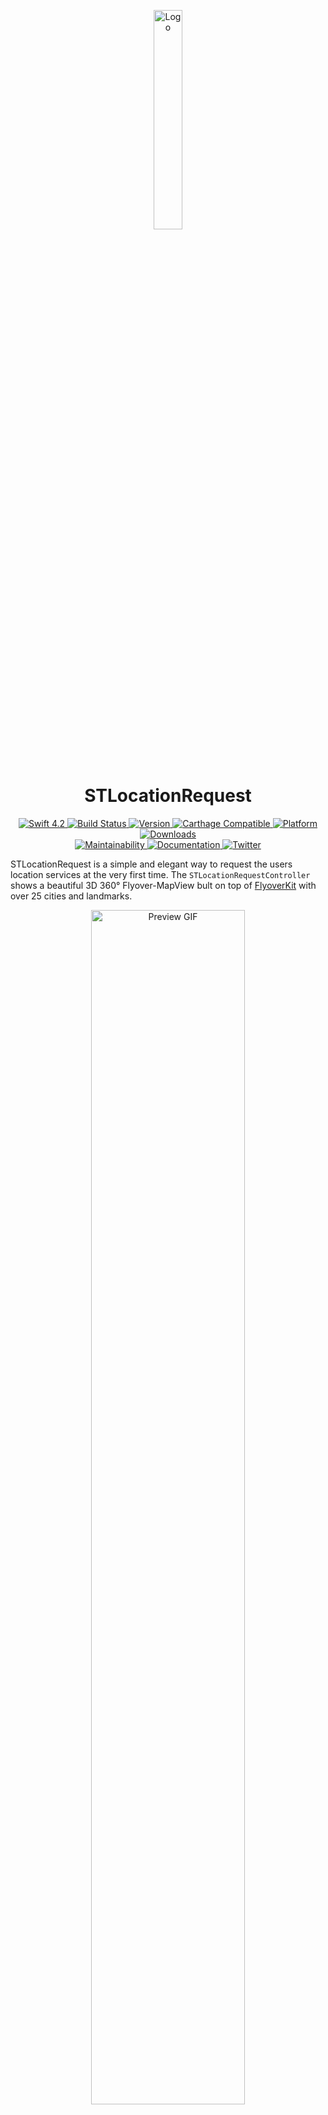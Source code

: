 <p align="center">
    <img src="https://raw.githubusercontent.com/SvenTiigi/STLocationRequest/gh-pages/readMeAssets/STLocationRequest_Logo.png" alt="Logo" width="30%">
</p>
<br/>

<h1 align="center">STLocationRequest</h1>
<p align="center">
    <a href="https://developer.apple.com/swift/">
        <img src="https://img.shields.io/badge/Swift-4.2-orange.svg?style=flat" alt="Swift 4.2">
    </a>
    <a href="https://travis-ci.org/SvenTiigi/STLocationRequest">
        <img src="https://travis-ci.org/SvenTiigi/STLocationRequest.svg?branch=master" alt="Build Status">
    </a>
    <a href="http://cocoapods.org/pods/STLocationRequest">
        <img src="https://img.shields.io/cocoapods/v/STLocationRequest.svg?style=flat" alt="Version">
    </a>
    <a href="https://github.com/Carthage/Carthage">
        <img src="https://img.shields.io/badge/Carthage-compatible-4BC51D.svg?style=flat" alt="Carthage Compatible">
    </a>
    <a href="http://cocoapods.org/pods/STLocationRequest">
        <img src="https://img.shields.io/cocoapods/p/STLocationRequest.svg?style=flat" alt="Platform">
    </a>
    <a href="http://cocoapods.org/pods/STLocationRequest">
        <img src="https://img.shields.io/cocoapods/dt/STLocationRequest.svg?style=flat" alt="Downloads">
    </a>
    <br/>
    <a href="https://codeclimate.com/github/SvenTiigi/STLocationRequest/maintainability">
        <img src="https://api.codeclimate.com/v1/badges/705327ebce8601d9df4b/maintainability" alt="Maintainability">
    </a>
    <a href="https://sventiigi.github.io/STLocationRequest">
        <img src="https://github.com/SvenTiigi/STLocationRequest/blob/gh-pages/badge.svg" alt="Documentation">
    </a>
    <a href="https://twitter.com/SvenTiigi/">
        <img src="https://img.shields.io/badge/Twitter-@SvenTiigi-blue.svg?style=flat" alt="Twitter">
    </a>
</p>

STLocationRequest is a simple and elegant way to request the users location services at the very first time. The `STLocationRequestController` shows a beautiful 3D 360° Flyover-MapView bult on top of [FlyoverKit](https://github.com/SvenTiigi/FlyoverKit) with over 25 cities and landmarks.

<p align="center">
    <img src="https://raw.githubusercontent.com/SvenTiigi/STLocationRequest/gh-pages/readMeAssets/STLocationRequest.gif" alt="Preview GIF" width="70%">
</p>

## Installation

### CocoaPods

STLocationRequest is available through [CocoaPods](http://cocoapods.org). To install
it, simply add the following line to your Podfile:

```bash
pod 'STLocationRequest'
```

### Carthage

[Carthage](https://github.com/Carthage/Carthage) is a decentralized dependency manager that builds your dependencies and provides you with binary frameworks.

You can install Carthage with [Homebrew](http://brew.sh/) using the following command:

```bash
$ brew update
$ brew install carthage
```

To integrate STLocationRequest into your Xcode project using Carthage, specify it in your `Cartfile`:

```ogdl
github "SvenTiigi/STLocationRequest"
```

Run `carthage update --platform iOS` to build the framework and drag the built

* `STLocationRequest.framework`
* `FlyoverKit.framework`

into your Xcode project. 

On your application targets’ “Build Phases” settings tab, click the “+” icon and choose “New Run Script Phase” and add the Framework paths (for all Frameworks) as mentioned in [Carthage Getting started Step 4, 5 and 6](https://github.com/Carthage/Carthage/blob/master/README.md)

## Usage

```swift
import STLocationRequest

// Initialize STLocationRequestController with STLocationRequestController.Configuration
let locationRequestController = STLocationRequestController { (config: inout STLocationRequestController.Configuration) in
    config.title.text = "We need your location for some awesome features"
    config.allowButton.title = "Alright"
    config.notNowButton.title = "Not now"
    config.mapView.alpha = 0.9
    config.backgroundColor = UIColor.lightGray
    config.authorizeType = .requestWhenInUseAuthorization
}

// Get notified on STLocationRequestController.Events
locationRequestController.onEvent = { event in
    if case .locationRequestAuthorized = event {
        // Location Request Authorized 🙌
    }
}

// Present STLocationRequestController
locationRequestController.present(onViewController: self)
```
> Please keep in mind that the 3D flyover view will only work on a real iOS device ([Read more](#ios-simulator)).

## Configuration
The `STLocationRequestController` can be customized via the the `STLocationRequestController.Configuration` struct. There are plenty of options available 👨‍💻 More details can be found [here](https://github.com/SvenTiigi/STLocationRequest/blob/master/STLocationRequest/Configuration/STLocationRequestController%2BConfiguration.swift)

## OnEvent
The `onEvent` function get invoked if an `STLocationRequestController.Event` occured. Simply set an anonymous function of type `(Event) -> Void` to evaluate the event.

```swift
locationRequestController.onEvent = { (event: STLocationRequestController.Event) in
    switch event {
        case .locationRequestAuthorized:
            break
        case .locationRequestDenied:
            break
        case .notNowButtonTapped:
            break
        case .didPresented:
            break
        case .didDisappear:
            break
    }
}
```

or just pass a function 👌

```swift
locationRequestController.onEvent = onLocationRequestControllerEvent

func onLocationRequestControllerEvent(_ event: STLocationRequestController.Event) {
    // Evaluate the event
}
```

## Info.plist

In order to perform a location request you have to define a usage description in your `Info.plist` file.

STLocationRequestController.Authorization.**requestWhenInUseAuthorization**
```swift
<key>NSLocationWhenInUseUsageDescription</key>
<string>The usage description</string>
```

STLocationRequestController.Authorization.**requestAlwaysAuthorization**
```swift
<key>NSLocationAlwaysUsageDescription</key>
<string>The usage description</string>
```

The usage description will be shown in the default iOS location request dialog, which will show up when the user tapped the allow button.

## Presenting-Recommendation

The recommended way to present `STLocationRequestController` is the following way.

```swift
if STLocationRequestController.shouldPresentLocationRequestController {
    // Location Services are enabled and authorizationStatus is notDetermined
    // Ready to present STLocationRequestController
    self.presentLocationRequestController()
}
```

## iOS Simulator

Please keep in mind that the 3D flyover view will only work on a real iOS device with at least iOS 9.0 installed ([Apple Developer API Reference](https://developer.apple.com/reference/mapkit/mkmaptype/1452553-satelliteflyover)). A Screenshot taken from an **iOS Simulator** running a `STLocationRequestController` visualizes the iOS Simulator behaviour.

<p align="center">
<img src="https://raw.githubusercontent.com/SvenTiigi/STLocationRequest/gh-pages/readMeAssets/iOSSimulatorBehavior.jpg" alt="iOSSimulatorBehavior" title="iOSSimulatorBehavior" width=300>
</p>

## Dependencies
`STLocationRequest` is using following libraries.

+ [FlyoverKit](https://github.com/SvenTiigi/FlyoverKit)
+ [SwiftPulse](https://github.com/ctews/SwiftPulse)

## Contributing
Contributions are very welcome 🙌 🤓

## Example Application
In order to run the example Application you have to first generate the Frameworks via `Carthage`.

```bash
$ carthage update --platform iOS
$ open STLocationRequest.xcodeproj
```

## License

```
STLocationRequest
Copyright (c) 2019 Sven Tiigi <sven.tiigi@gmail.com>

Permission is hereby granted, free of charge, to any person obtaining a copy
of this software and associated documentation files (the "Software"), to deal
in the Software without restriction, including without limitation the rights
to use, copy, modify, merge, publish, distribute, sublicense, and/or sell
copies of the Software, and to permit persons to whom the Software is
furnished to do so, subject to the following conditions:

The above copyright notice and this permission notice shall be included in
all copies or substantial portions of the Software.

THE SOFTWARE IS PROVIDED "AS IS", WITHOUT WARRANTY OF ANY KIND, EXPRESS OR
IMPLIED, INCLUDING BUT NOT LIMITED TO THE WARRANTIES OF MERCHANTABILITY,
FITNESS FOR A PARTICULAR PURPOSE AND NONINFRINGEMENT. IN NO EVENT SHALL THE
AUTHORS OR COPYRIGHT HOLDERS BE LIABLE FOR ANY CLAIM, DAMAGES OR OTHER
LIABILITY, WHETHER IN AN ACTION OF CONTRACT, TORT OR OTHERWISE, ARISING FROM,
OUT OF OR IN CONNECTION WITH THE SOFTWARE OR THE USE OR OTHER DEALINGS IN
THE SOFTWARE.
```
